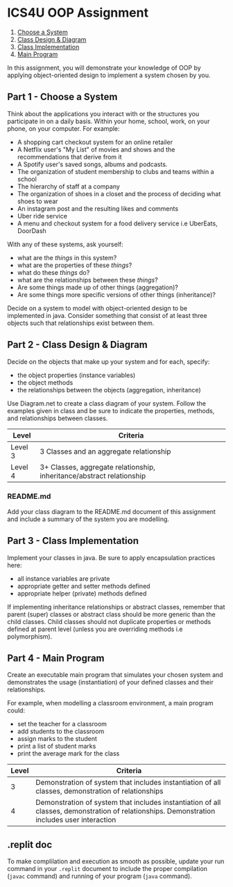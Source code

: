# ICS4U OOP Assignment

1. [Choose a System](#part-1---choose-a-system) 
2. [Class Design & Diagram](#part-2---class-design--diagram) 
3. [Class Implementation](#part-3---class-implementation)
4. [Main Program](#part-4---main-program)

In this assignment, you will demonstrate your knowledge of OOP by applying object-oriented design to implement a system chosen by you.

## Part 1 - Choose a System
Think about the applications you interact with or the structures you participate in on a daily basis.  Within your home, school, work, on your phone, on your computer. For example:
* A shopping cart checkout system for an online retailer
* A Netflix user's "My List" of movies and shows and the recommendations that derive from it
* A Spotify user's saved songs, albums and podcasts.
* The organization of student membership to clubs and teams within a school
* The hierarchy of staff at a company
* The organization of shoes in a closet and the process of deciding what shoes to wear
* An instagram post and the resulting likes and comments 
* Uber ride service
* A menu and checkout system for a food delivery service i.e UberEats, DoorDash

With any of these systems, ask yourself:
* what are the *things* in this system?
* what are the properties of these *things*?
* what do these *things* do?
* what are the relationships between these *things*?
 * Are some things made up of other things (aggregation)?
 * Are some things more specific versions of other things (inheritance)?

Decide on a system to model with object-oriented design to be implemented in java. Consider something that consist of at least three objects such that relationships exist between them.

## Part 2 - Class Design & Diagram
Decide on the objects that make up your system and for each, specify:
* the object properties (instance variables)
* the object methods
* the relationships between the objects (aggregation, inheritance)

Use Diagram.net to create a class diagram of your system.  Follow the examples given in class and be sure to indicate the properties, methods, and relationships between classes.

| Level  |  Criteria |
|---|---|
| Level 3  | 3 Classes and an aggregate relationship  |
| Level 4  | 3+ Classes, aggregate relationship, inheritance/abstract relationship  |

### README.md
Add your class diagram to the README.md document of this assignment and include a summary of the system you are modelling.


## Part 3 - Class Implementation
Implement your classes in java.  Be sure to apply encapsulation practices here:
* all instance variables are private
* appropriate getter and setter methods defined
* appropriate helper (private) methods defined

If implementing inheritance relationships or abstract classes, remember that parent (super) classes or abstract class should be more generic than the child classes.  Child classes should not duplicate properties or methods defined at parent level (unless you are overriding methods i.e polymorphism).


## Part 4 - Main Program
Create an executable main program that simulates your chosen system and demonstrates the usage (instantiation) of your defined classes and their relationships.  

For example, when modelling a classroom environment, a main program could:
* set the teacher for a classroom
* add students to the classroom
* assign marks to the student
* print a list of student marks 
* print the average mark for the class

| Level  |  Criteria |
|---|---|
|  3  | Demonstration of system that includes instantiation of all classes, demonstration of relationships |
|  4  | Demonstration of system that includes instantiation of all classes, demonstration of relationships.  Demonstration includes user interaction|



## .replit doc
To make complilation and execution as smooth as possible, update your run command in your `.replit` document to include the proper compilation (`javac` command) and running of your program (`java` command).




